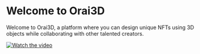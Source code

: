# Welcome to Orai3D 
Welcome to Orai3D, a platform where you can design unique NFTs using 3D objects while collaborating with other talented creators.

[![Watch the video]()](https://www.youtube.com/watch?v=2GJl-meiM7c)
